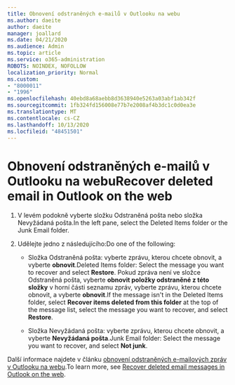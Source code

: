 ```yaml
---
title: Obnovení odstraněných e-mailů v Outlooku na webu
ms.author: daeite
author: daeite
manager: joallard
ms.date: 04/21/2020
ms.audience: Admin
ms.topic: article
ms.service: o365-administration
ROBOTS: NOINDEX, NOFOLLOW
localization_priority: Normal
ms.custom:
- "8000011"
- "1996"
ms.openlocfilehash: 40ebd8a68aebb8d3638940e5263a03abf1ab342f
ms.sourcegitcommit: 1fb324fd156008e77b7e2008af4b3dc1c0d0ea3e
ms.translationtype: MT
ms.contentlocale: cs-CZ
ms.lasthandoff: 10/13/2020
ms.locfileid: "48451501"
---
```

# <a name="recover-deleted-email-in-outlook-on-the-web"></a><span data-ttu-id="743fb-102">Obnovení odstraněných e-mailů v Outlooku na webu</span><span class="sxs-lookup"><span data-stu-id="743fb-102">Recover deleted email in Outlook on the web</span></span>

1. <span data-ttu-id="743fb-103">V levém podokně vyberte složku Odstraněná pošta nebo složka Nevyžádaná pošta.</span><span class="sxs-lookup"><span data-stu-id="743fb-103">In the left pane, select the Deleted Items folder or the Junk Email folder.</span></span>

2. <span data-ttu-id="743fb-104">Udělejte jedno z následujícího:</span><span class="sxs-lookup"><span data-stu-id="743fb-104">Do one of the following:</span></span>

    - <span data-ttu-id="743fb-105">Složka Odstraněná pošta: vyberte zprávu, kterou chcete obnovit, a vyberte **obnovit**.</span><span class="sxs-lookup"><span data-stu-id="743fb-105">Deleted Items folder: Select the message you want to recover and select **Restore**.</span></span> <span data-ttu-id="743fb-106">Pokud zpráva není ve složce Odstraněná pošta, vyberte **obnovit položky odstraněné z této složky** v horní části seznamu zpráv, vyberte zprávu, kterou chcete obnovit, a vyberte **obnovit**.</span><span class="sxs-lookup"><span data-stu-id="743fb-106">If the message isn't in the Deleted Items folder, select **Recover items deleted from this folder** at the top of the message list, select the message you want to recover, and select **Restore**.</span></span>

    - <span data-ttu-id="743fb-107">Složka Nevyžádaná pošta: vyberte zprávu, kterou chcete obnovit, a vyberte **Nevyžádaná pošta**.</span><span class="sxs-lookup"><span data-stu-id="743fb-107">Junk Email folder: Select the message you want to recover, and select **Not junk**.</span></span>

<span data-ttu-id="743fb-108">Další informace najdete v článku [obnovení odstraněných e-mailových zpráv v Outlooku na webu](https://support.office.com/article/a8ca78ac-4721-4066-95dd-571842e9fb11).</span><span class="sxs-lookup"><span data-stu-id="743fb-108">To learn more, see [Recover deleted email messages in Outlook on the web](https://support.office.com/article/a8ca78ac-4721-4066-95dd-571842e9fb11).</span></span>
